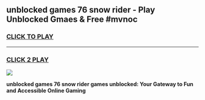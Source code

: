 
## unblocked games 76 snow rider - Play Unblocked Gmaes & Free #mvnoc
<h3>
<a href="https://news.freeplayer.one?title=unblocked_games_76_snow_rider&ref=24F">CLICK TO PLAY</a></h3>
<hr>

<h3>
<a href="https://news.freeplayer.one?title=unblocked_games_76_snow_rider&ref=24F">CLICK 2 PLAY</a>
  
</h3>

<a href="https://news.freeplayer.one?title=unblocked_games_76_snow_rider&ref=24F/"><img src="https://clearcache.store/games.png"></a>


**unblocked games 76 snow rider games unblocked: Your Gateway to Fun and Accessible Online Gaming**
